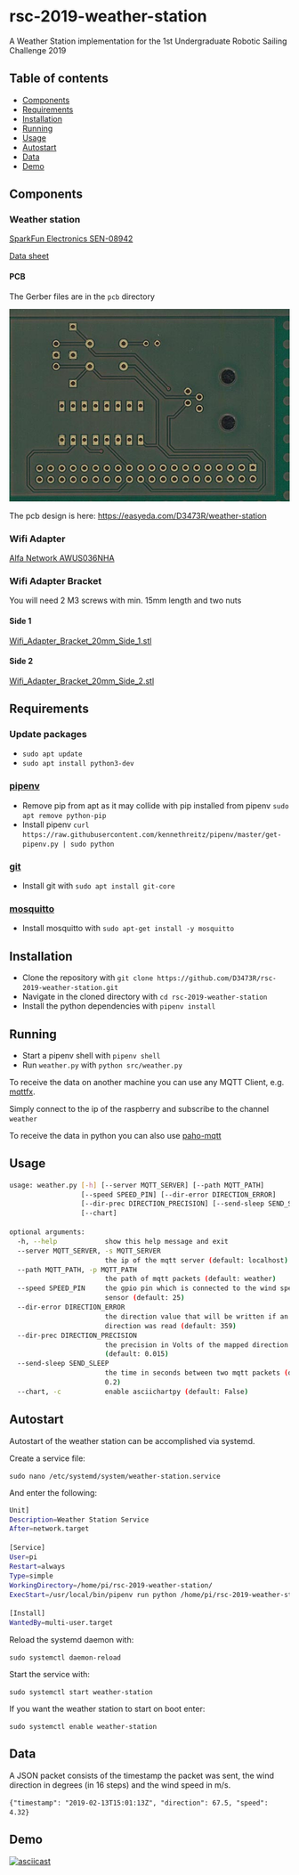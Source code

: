 # rsc-2019-weather-station

A Weather Station implementation for the 1st Undergraduate Robotic Sailing Challenge 2019

## Table of contents

* [Components](#components)
* [Requirements](#requirements)
* [Installation](#installation)
* [Running](#running)
* [Usage](#usage)
* [Autostart](#autostart)
* [Data](#data)
* [Demo](#demo)

## Components

### Weather station

[SparkFun Electronics SEN-08942](https://www.digikey.de/product-detail/de/sparkfun-electronics/SEN-08942/1568-1555-ND/5684383)

[Data sheet](https://www.sparkfun.com/datasheets/Sensors/Weather/Weather%20Sensor%20Assembly..pdf)

#### PCB

The Gerber files are in the `pcb` directory

![](images\BDE5caf50234bdf2_04.jpg)

The pcb design is here: https://easyeda.com/D3473R/weather-station

### Wifi Adapter

[Alfa Network AWUS036NHA](https://www.amazon.de/dp/B01D064VMS/ref=cm_sw_r_cp_apa_i_2wD4Bb07P9566)

### Wifi Adapter Bracket

You will need 2 M3 screws with min. 15mm length and two nuts

#### Side 1

[Wifi_Adapter_Bracket_20mm_Side_1.stl](wifi-adapter-bracket/Wifi_Adapter_Bracket_20mm_Side_1.stl)

#### Side 2

[Wifi_Adapter_Bracket_20mm_Side_2.stl](wifi-adapter-bracket/Wifi_Adapter_Bracket_20mm_Side_2.stl)

## Requirements

### Update packages
* `sudo apt update`
* `sudo apt install python3-dev`

### [pipenv](https://github.com/pypa/pipenv)

* Remove pip from apt as it may collide with pip installed from pipenv `sudo apt remove python-pip`
* Install pipenv `curl https://raw.githubusercontent.com/kennethreitz/pipenv/master/get-pipenv.py | sudo python`

### [git](https://git-scm.com/)
* Install git with `sudo apt install git-core`

### [mosquitto](https://mosquitto.org/)

* Install mosquitto with `sudo apt-get install -y mosquitto`

## Installation

* Clone the repository with `git clone https://github.com/D3473R/rsc-2019-weather-station.git`
* Navigate in the cloned directory with `cd rsc-2019-weather-station`
* Install the python dependencies with `pipenv install`

## Running

* Start a pipenv shell with `pipenv shell`
* Run `weather.py` with `python src/weather.py`

To receive the data on another machine you can use any MQTT Client, e.g. [mqttfx](https://mqttfx.jensd.de/).

Simply connect to the ip of the raspberry and subscribe to the channel `weather`

To receive the data in python you can also use [paho-mqtt](https://pypi.org/project/paho-mqtt/)

## Usage

```sh
usage: weather.py [-h] [--server MQTT_SERVER] [--path MQTT_PATH]
                  [--speed SPEED_PIN] [--dir-error DIRECTION_ERROR]
                  [--dir-prec DIRECTION_PRECISION] [--send-sleep SEND_SLEEP]
                  [--chart]

optional arguments:
  -h, --help            show this help message and exit
  --server MQTT_SERVER, -s MQTT_SERVER
                        the ip of the mqtt server (default: localhost)
  --path MQTT_PATH, -p MQTT_PATH
                        the path of mqtt packets (default: weather)
  --speed SPEED_PIN     the gpio pin which is connected to the wind speed
                        sensor (default: 25)
  --dir-error DIRECTION_ERROR
                        the direction value that will be written if an invalid
                        direction was read (default: 359)
  --dir-prec DIRECTION_PRECISION
                        the precision in Volts of the mapped direction values
                        (default: 0.015)
  --send-sleep SEND_SLEEP
                        the time in seconds between two mqtt packets (default:
                        0.2)
  --chart, -c           enable asciichartpy (default: False)
```

## Autostart

Autostart of the weather station can be accomplished via systemd.

Create a service file:

`sudo nano /etc/systemd/system/weather-station.service`

And enter the following:

```sh
Unit]
Description=Weather Station Service
After=network.target

[Service]
User=pi
Restart=always
Type=simple
WorkingDirectory=/home/pi/rsc-2019-weather-station/
ExecStart=/usr/local/bin/pipenv run python /home/pi/rsc-2019-weather-station/src/weather.py

[Install]
WantedBy=multi-user.target
```

Reload the systemd daemon with:

`sudo systemctl daemon-reload`

Start the service with:

`sudo systemctl start weather-station`

If you want the weather station to start on boot enter:

`sudo systemctl enable weather-station`

## Data

A JSON packet consists of the timestamp the packet was sent, the wind direction in degrees (in 16 steps) and the wind speed in m/s.

`{"timestamp": "2019-02-13T15:01:13Z", "direction": 67.5, "speed": 4.32}`

## Demo

[![asciicast](https://asciinema.org/a/227526.svg)](https://asciinema.org/a/227526)
